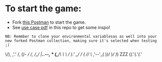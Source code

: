 # To start the game:
- Fork [this Postman](https://www.postman.com/investec-open-api/workspace/agile-bridge-event/overview) to start the game.
- See [use case pdf](https://github.com/Investec-Developer-Community/playground/blob/main/Agile%20Bridge%20Event/Use%20Cases.pdf) in this repo to get some inspo!
  
```
NB: Remmber to clone your environmental variablesas as well into your new forked Postman collection, making sure it's selected when testing ;)
```


  \\/),
   ,'.' /,
  (_)- / /,
     /\_/ |__..--,  *
    (\___/\ \ \ / ).'
     \____/ / (_ //
      \\_ ,'--'\_(
      )_)_/ )_/ )_)
 ZZZ (_(_.'(_.'(_.'
